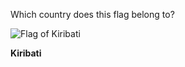 Which country does this flag belong to?

![Flag of Kiribati](images/Flag_of_Kiribati.svg)
<!--question-->
**Kiribati**